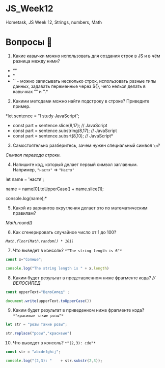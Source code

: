 # JS_Week12
Hometask, JS Week 12, Strings, numbers, Math 

# Вопросы 💎

1. Какие кавычки можно использовать для создания строк в JS и в чём разница между ними?

- ””
- ’’
- `` - можно записывать несколько строк, использовать разные типы данных, задавать переменные через ${}, чего нельзя делать в кавычках ”” и ’’.*

2. Какими методами можно найти подстроку в строке? Приведите пример.

*let sentence = “I study JavaScript”;
- const part = sentence.slice(8,17); // JavaScript
- const part = sentence.substring(8,17); //  JavaScript
- const part = sentence.subsrt(8,10);  //  JavaScript*
3. Самостоятельно разберитесь, зачем нужен специальный символ `\n`?

*Символ перевода строки.*

4. Напишите код, который делает первый символ заглавным. Например, `"настя"` ⇒ `"Настя"`

let name = 'настя';


name = name[0].toUpperCase() + name.slice(1);


console.log(name);*

5. Какой из вариантов округления делает это по математическим правилам?

*Math.round()*

6. Как сгенерировать случайное число от 1 до 100? 

*`Math.floor(Math.random() * 101)`*

7. Что выведет в консоль? `*"The string length is 6"*`

```jsx
const x="Солнце";

console.log("The string length is " + x.length)
```

8. Каким будет результат в представленном ниже фрагменте кода? *// ВЕЛОСИПЕД*

```jsx
const upperText="ВелоСипед" ;

document.write(upperText.toUpperCase())
```

9. Каким будет результат в приведенном ниже фрагменте кода? `*"красивые такие розы"*`

```jsx
let str = "розы такие розы"; 

str.replace("розы","красивые")
```

10. Что выведет в консоль? `*"(2,3): cde"*`

```jsx
const str = "abcdefghij";

console.log("(2,3): "    + str.substr(2,3));
```
